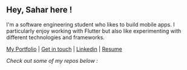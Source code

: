 ## Hey, Sahar here ! 

I'm a software engineering student who likes to build mobile apps. I particularly enjoy working with Flutter but also like experimenting with different technologies and frameworks. 

[My Portfolio](https://sahar.vercel.app/) | [Get in touch](mailto:saharsarraj20.ss@gmail.com) | [Linkedin](https://www.linkedin.com/in/sahar-sarraj-9686b3207/) | [Resume](https://drive.google.com/file/d/1w9c0XYPvK5bwUIiR0kqaWoQ5YwBw07pB/view?usp=drive_link)
<!-- My Github streaks :
[![GitHub Streak](https://streak-stats.demolab.com/?user=Sarraj-Sahar)](https://git.io/streak-stats)
 -->

*Check out some of my repos below :*
<!--
**Sarraj-Sahar/Sarraj-Sahar** is a ✨ _special_ ✨ repository because its `README.md` (this file) appears on your GitHub profile.

Here are some ideas to get you started:

- 🔭 I’m currently working on ...
- 🌱 I’m currently learning ...
- 👯 I’m looking to collaborate on ...
- 🤔 I’m looking for help with ...
- 💬 Ask me about ...
- 📫 How to reach me: ...
- 😄 Pronouns: ...
- ⚡ Fun fact: ...
-->
